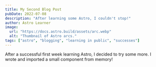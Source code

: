 ```yaml
---
title: My Second Blog Post
pubDate: 2022-07-08
description: "After learning some Astro, I couldn't stop!"
author: Astro Learner
image:
  url: "https://docs.astro.build/assets/arc.webp"
  alt: "Thumbnail of Astro arcs."
tags: ["astro", "blogging", "learning in public", "successes"]
---
```


After a successful first week learning Astro, I decided to try some more. I wrote and imported a small component from memory!
